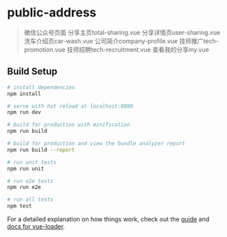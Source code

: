 # public-address

> 微信公众号页面
>分享主页total-sharing.vue
>分享详情页user-sharing.vue
>洗车介绍页car-wash.vue
>公司简介company-profile.vue
>技师推广tech-promotion.vue
>技师招聘tech-recruitment.vue
>查看我的分享my.vue

## Build Setup

``` bash
# install dependencies
npm install

# serve with hot reload at localhost:8080
npm run dev

# build for production with minification
npm run build

# build for production and view the bundle analyzer report
npm run build --report

# run unit tests
npm run unit

# run e2e tests
npm run e2e

# run all tests
npm test
```

For a detailed explanation on how things work, check out the [guide](http://vuejs-templates.github.io/webpack/) and [docs for vue-loader](http://vuejs.github.io/vue-loader).
